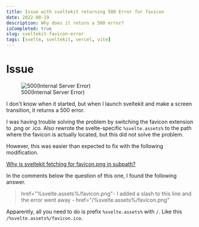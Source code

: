 ```yaml
---
title: Issue with sveltekit returning 500 Error for favicon
date: 2022-08-19
description: Why does it return a 500 error?
isCompleted: true
slug: sveltekit-favicon-error
tags: [svelte, sveltekit, vercel, vite]
---
```


# Issue
<figure>
    <img src="https://user-images.githubusercontent.com/42393004/185533680-e75d4e31-3d0a-479d-8529-721e9ae44858.png"
         alt="500(Internal Server Error)">
    <figcaption>500(Internal Server Error)</figcaption>
</figure>

I don't know when it started, but when I launch sveltekit and make a screen transition, it returns a 500 error.

I was having trouble solving the problem by switching the favicon extension to .png or .ico.
Also rewrote the svelte-specific `%svelte.assets%` to the path where the favicon is actually located, but this did not solve the problem.

However, this was easier than expected to fix with the following modification.

[Why is sveltekit fetching for favicon.png in subpath?](https://stackoverflow.com/questions/71049580/why-is-sveltekit-fetching-for-favicon-png-in-subpath)

In the comments below the question of this one, I found the following answer.
> href="%svelte.assets%/favicon.png"- I added a slash to this line and the error went away - href="/%svelte.assets%/favicon.png"

Apparently, all you need to do is prefix `%svelte.assets%` with `/`. Like this `/%svelte.assets%/favicon.ico`.
